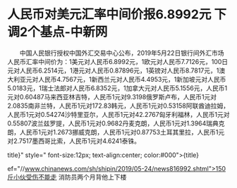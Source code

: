 # 人民币对美元汇率中间价报6.8992元 下调2个基点-中新网

　　中国人民银行授权中国外汇交易中心公布，2019年5月22日银行间外汇市场人民币汇率中间价为：1美元对人民币6.8992元，1欧元对人民币7.7126元，100日元对人民币6.2514元，1港元对人民币0.87896元，1英镑对人民币8.7817元，1澳大利亚元对人民币4.7567元，1新西兰元对人民币4.4953元，1新加坡元对人民币5.0183元，1瑞士法郎对人民币6.8352元，1加拿大元对人民币5.1556元，人民币1元对0.60487马来西亚林吉特，人民币1元对9.3198俄罗斯卢布，人民币1元对2.0835南非兰特，人民币1元对172.83韩元，人民币1元对0.53158阿联酋迪拉姆，人民币1元对0.54274沙特里亚尔，人民币1元对42.2767匈牙利福林，人民币1元对0.55807波兰兹罗提，人民币1元对0.9682丹麦克朗，人民币1元对1.3964瑞典克朗，人民币1元对1.2673挪威克朗，人民币1元对0.87753土耳其里拉，人民币1元对2.7517墨西哥比索，人民币1元对4.6241泰铢。

title}" style=" font-size:12px; text-align:center; color:#000">{title}

ef="//www.chinanews.com/sh/shipin/2019/05-24/news816992.shtml">150斤小伙受伤不能走 消防员两个月背他上下楼
